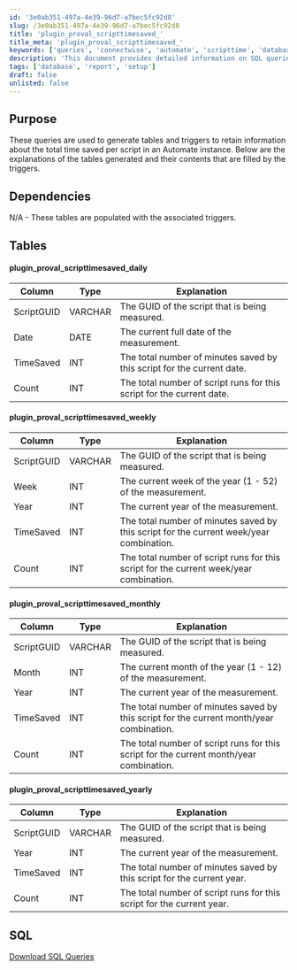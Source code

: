 ```yaml
---
id: '3e0ab351-497a-4e39-96d7-a7bec5fc92d8'
slug: /3e0ab351-497a-4e39-96d7-a7bec5fc92d8
title: 'plugin_proval_scripttimesaved_'
title_meta: 'plugin_proval_scripttimesaved_'
keywords: ['queries', 'connectwise', 'automate', 'scripttime', 'database']
description: 'This document provides detailed information on SQL queries used to create tables and triggers that track the total time saved by scripts in a ConnectWise Automate instance. It explains the structure and purpose of each table generated, including daily, weekly, monthly, and yearly tracking of script execution and time savings.'
tags: ['database', 'report', 'setup']
draft: false
unlisted: false
---
```


## Purpose

These queries are used to generate tables and triggers to retain information about the total time saved per script in an Automate instance. Below are the explanations of the tables generated and their contents that are filled by the triggers.

## Dependencies

N/A - These tables are populated with the associated triggers.

## Tables

#### plugin_proval_scripttimesaved_daily

| Column       | Type    | Explanation                                                      |
|--------------|---------|------------------------------------------------------------------|
| ScriptGUID   | VARCHAR | The GUID of the script that is being measured.                  |
| Date         | DATE    | The current full date of the measurement.                        |
| TimeSaved    | INT     | The total number of minutes saved by this script for the current date. |
| Count        | INT     | The total number of script runs for this script for the current date. |

#### plugin_proval_scripttimesaved_weekly

| Column       | Type    | Explanation                                                      |
|--------------|---------|------------------------------------------------------------------|
| ScriptGUID   | VARCHAR | The GUID of the script that is being measured.                  |
| Week         | INT     | The current week of the year (1 - 52) of the measurement.      |
| Year         | INT     | The current year of the measurement.                            |
| TimeSaved    | INT     | The total number of minutes saved by this script for the current week/year combination. |
| Count        | INT     | The total number of script runs for this script for the current week/year combination. |

#### plugin_proval_scripttimesaved_monthly

| Column       | Type    | Explanation                                                      |
|--------------|---------|------------------------------------------------------------------|
| ScriptGUID   | VARCHAR | The GUID of the script that is being measured.                  |
| Month        | INT     | The current month of the year (1 - 12) of the measurement.     |
| Year         | INT     | The current year of the measurement.                            |
| TimeSaved    | INT     | The total number of minutes saved by this script for the current month/year combination. |
| Count        | INT     | The total number of script runs for this script for the current month/year combination. |

#### plugin_proval_scripttimesaved_yearly

| Column       | Type    | Explanation                                                      |
|--------------|---------|------------------------------------------------------------------|
| ScriptGUID   | VARCHAR | The GUID of the script that is being measured.                  |
| Year         | INT     | The current year of the measurement.                            |
| TimeSaved    | INT     | The total number of minutes saved by this script for the current year. |
| Count        | INT     | The total number of script runs for this script for the current year. |

## SQL

[Download SQL Queries](https://proval.itglue.com/attachments/6824289)


